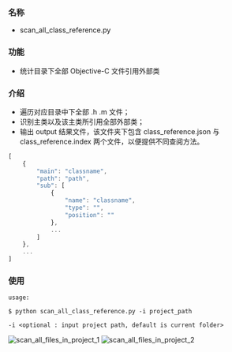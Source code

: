 ### 名称

* scan_all_class_reference.py

### 功能

* 统计目录下全部 Objective-C 文件引用外部类

### 介绍

* 遍历对应目录中下全部 .h .m 文件；
* 识别主类以及该主类所引用全部外部类；
* 输出 output 结果文件，该文件夹下包含 class_reference.json 与 class_reference.index 两个文件，以便提供不同查阅方法。

```javascript
[
    {
        "main": "classname",
        "path": "path",
        "sub": [
            {
                "name": "classname",
                "type": "",
                "position": ""
            },
            ...
        ]
    },
    ...
]
```

### 使用

```shell
usage:

$ python scan_all_class_reference.py -i project_path

-i <optional : input project path, default is current folder>
```

![scan_all_files_in_project_1](Resource/scan_all_files_in_project_1.png)
![scan_all_files_in_project_2](Resource/scan_all_files_in_project_2.png)